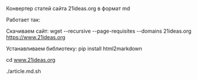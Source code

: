 Конвертер статей сайта 21ideas.org в формат md

Работает так:

Скачиваем сайт:
wget --recursive   --page-requisites --domains 21ideas.org  https://www.21ideas.org

Устанавливаем библиотеку:
pip install html2markdown

cd www.21ideas.org

./article.md.sh
